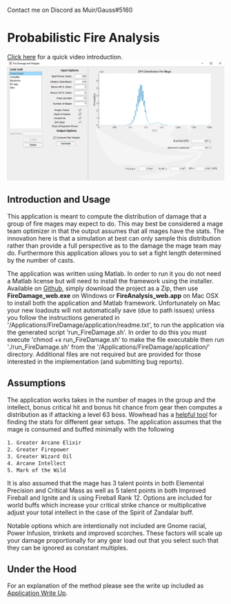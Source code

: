 Contact me on Discord as Muir/Gauss#5160
# Probabilistic Fire Analysis
[Click here](https://www.youtube.com/watch?v=Ymq60CjyUSs) for a quick video introduction. 
![aapplication preview](https://github.com/MuirTheMage/ProbabilisticFireAnalysis/blob/master/applicationPreview.png)

## Introduction and Usage

This application is meant to compute the distribution of damage that a group of fire mages may expect to do. This may best be considered a mage team optimizer in that the output assumes that all mages have the stats. The innovation here is that a simulation at best can only sample this distribution rather than provide a full perspective as to the damage the mage team may do. Furthermore this application allows you to set a fight length determined by the number of casts.

The application was written using Matlab. In order to run it you do not need a Matlab license but will need to install the framework using the installer. Available on [Github](https://github.com/MuirTheMage/ProbabilisticFireAnalysis), simply download the project as a Zip, then use **FireDamage_web.exe** on Windows or **FireAnalysis_web.app** on Mac OSX to install both the application and Matlab framework. Unfortunately on Mac your new loadouts will not automatically save (due to path issues) unless you follow the instructions generated in '/Applications/FireDamage/application/readme.txt', to run the application via the generated script 'run_FireDamage.sh'. In order to do this you must execute 'chmod +x run_FireDamage.sh' to make the file executable then run './run_FireDamage.sh' from the '/Applications/FireDamage/application/' directory. Additional files are not required but are provided for those interested in the implementation (and submitting bug reports).

## Assumptions

The application works takes in the number of mages in the group and the intellect, bonus critical hit and bonus hit chance from gear then computes a distribution as if attacking a level 63 boss. Wowhead has a [helpful tool](https://classic.wowhead.com/gear-planner/) for finding the stats for different gear setups. The application assumes that the mage is consumed and buffed minimally with the following

    1. Greater Arcane Elixir
    2. Greater Firepower
    3. Greater Wizard Oil
    4. Arcane Intellect
    5. Mark of the Wild

It is also assumed that the mage has 3 talent points in both Elemental Precision and Critical Mass as well as 5 talent points in both Improved Fireball and Ignite and is using Fireball Rank 12. Options are included for world buffs which increase your critical strike chance or multiplicative adjust your total intellect in the case of the Spirit of Zandalar buff. 

Notable options which are intentionally not included are Gnome racial, Power Infusion, trinkets and improved scorches. These factors will scale up your damage proportionally for any gear load out that you select such that they can be ignored as constant multiples. 

## Under the Hood

For an explanation of the method please see the write up included as [Application Write Up](https://github.com/MuirTheMage/ProbabilisticFireAnalysis/blob/master/ApplicationWriteUp.pdf).
